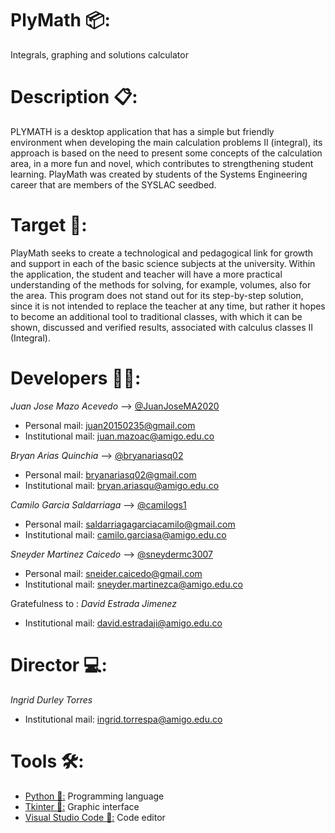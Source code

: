 # PlyMath 📦:
Integrals, graphing and solutions calculator

# Description 📋:
PLYMATH is a desktop application that has a simple but friendly environment when developing the main calculation problems II (integral), its approach is based on the need to present some concepts of the calculation area, in a more fun and novel, which contributes to strengthening student learning. PlayMath was created by students of the Systems Engineering career that are members of the SYSLAC seedbed.

# Target 🚀:
PlayMath seeks to create a technological and pedagogical link for growth and support in each of the basic science subjects at the university. Within the application, the student and teacher will have a more practical understanding of the methods for solving, for example, volumes, also for the area. This program does not stand out for its step-by-step solution, since it is not intended to replace the teacher at any time, but rather it hopes to become an additional tool to traditional classes, with which it can be shown, discussed and verified results, associated with calculus classes II (Integral).

# Developers 👨‍💻:
_Juan Jose Mazo Acevedo_ --> [@JuanJoseMA2020](https://github.com/JuanJoseMA2020)
* Personal mail:  juan20150235@gmail.com
* Institutional mail: juan.mazoac@amigo.edu.co

_Bryan Arias Quinchia_ --> [@bryanariasq02](https://github.com/bryanariasq02)
* Personal mail: bryanariasq02@gmail.com
* Institutional mail: bryan.ariasqu@amigo.edu.co

_Camilo Garcia Saldarriaga_ --> [@camilogs1](https://github.com/camilogs1)
* Personal mail: saldarriagagarciacamilo@gmail.com
* Institutional mail: camilo.garciasa@amigo.edu.co

_Sneyder Martinez Caicedo_ --> [@sneydermc3007](https://github.com/sneydermc3007)
* Personal mail: sneider.caicedo@gmail.com
* Institutional mail: sneyder.martinezca@amigo.edu.co

Gratefulness to : _David Estrada Jimenez_
* Institutional mail: david.estradaji@amigo.edu.co

# Director 💻:
_Ingrid Durley Torres_
* Institutional mail: ingrid.torrespa@amigo.edu.co

# Tools 🛠️:
* [Python 🐍:](https://www.python.org/) Programming language
* [Tkinter 🎨:](https://docs.python.org/es/3/library/tk.html) Graphic interface
* [Visual Studio Code 📝:](https://code.visualstudio.com/) Code editor